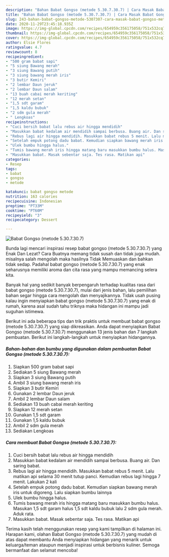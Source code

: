 ```yaml
---
description: "Bahan Babat Gongso (metode 5.30.7.30.7) | Cara Masak Babat Gongso (metode 5.30.7.30.7) Yang Sempurna"
title: "Bahan Babat Gongso (metode 5.30.7.30.7) | Cara Masak Babat Gongso (metode 5.30.7.30.7) Yang Sempurna"
slug: 243-bahan-babat-gongso-metode-5307307-cara-masak-babat-gongso-metode-5307307-yang-sempurna
date: 2020-11-29T23:45:18.935Z
image: https://img-global.cpcdn.com/recipes/654959c356175058/751x532cq70/babat-gongso-metode-5307307-foto-resep-utama.jpg
thumbnail: https://img-global.cpcdn.com/recipes/654959c356175058/751x532cq70/babat-gongso-metode-5307307-foto-resep-utama.jpg
cover: https://img-global.cpcdn.com/recipes/654959c356175058/751x532cq70/babat-gongso-metode-5307307-foto-resep-utama.jpg
author: Elsie Flores
ratingvalue: 4.7
reviewcount: 8
recipeingredient:
- "500 gram babat sapi"
- "5 siung Bawang merah"
- "3 siung Bawang putih"
- "3 siung bawang merah iris"
- "3 butir Kemiri"
- "2 lembar Daun jeruk"
- "2 lembar Daun salam"
- "13 buah cabai merah keriting"
- "12 merah setan"
- "1,5 sdt garam"
- "1,5 kaldu bubuk"
- "2 sdm gula merah"
- " Lengkoas"
recipeinstructions:
- "Cuci bersih babat lalu rebus air hingga mendidih"
- "Masukkan babat kedalam air mendidih sampai berbusa. Buang air. Dan saring babat."
- "Rebus lagi air hingga mendidih. Masukkan babat rebus 5 menit. Lalu matikan api selama 30 menit tutup panci. Kemudian rebus lagi hingga 7 menit. Lakukan 2 kali"
- "Setelah empuk potong dadu babat. Kemudian siapkan bawang merah iris untuk digoreng. Lalu siapkan bumbu lainnya"
- "Ulek bumbu hingga halus."
- "Tumis bawang merah iris hingga matang baru masukkan bumbu halus. Masukan 1,5 sdt garam halus 1,5 sdt kaldu bubuk lalu 2 sdm gula merah. Aduk rata."
- "Masukkan babat. Masak sebentar saja. Tes rasa. Matikan api"
categories:
- Resep
tags:
- babat
- gongso
- metode

katakunci: babat gongso metode 
nutrition: 163 calories
recipecuisine: Indonesian
preptime: "PT33M"
cooktime: "PT60M"
recipeyield: "3"
recipecategory: Dessert

---
```



![Babat Gongso (metode 5.30.7.30.7)](https://img-global.cpcdn.com/recipes/654959c356175058/751x532cq70/babat-gongso-metode-5307307-foto-resep-utama.jpg)

Bunda lagi mencari inspirasi resep babat gongso (metode 5.30.7.30.7) yang Enak Dan Lezat? Cara Buatnya memang tidak susah dan tidak juga mudah. misalnya salah mengolah maka hasilnya Tidak Memuaskan dan bahkan tidak sedap. Padahal babat gongso (metode 5.30.7.30.7) yang enak seharusnya memiliki aroma dan cita rasa yang mampu memancing selera kita.



Banyak hal yang sedikit banyak berpengaruh terhadap kualitas rasa dari babat gongso (metode 5.30.7.30.7), mulai dari jenis bahan, lalu pemilihan bahan segar hingga cara mengolah dan menyajikannya. Tidak usah pusing kalau ingin menyiapkan babat gongso (metode 5.30.7.30.7) yang enak di rumah, karena asal sudah tahu triknya maka hidangan ini mampu jadi suguhan istimewa.


Berikut ini ada beberapa tips dan trik praktis untuk membuat babat gongso (metode 5.30.7.30.7) yang siap dikreasikan. Anda dapat menyiapkan Babat Gongso (metode 5.30.7.30.7) menggunakan 13 jenis bahan dan 7 langkah pembuatan. Berikut ini langkah-langkah untuk menyiapkan hidangannya.

<!--inarticleads1-->

##### Bahan-bahan dan bumbu yang digunakan dalam pembuatan Babat Gongso (metode 5.30.7.30.7):

1. Siapkan 500 gram babat sapi
1. Sediakan 5 siung Bawang merah
1. Siapkan 3 siung Bawang putih
1. Ambil 3 siung bawang merah iris
1. Siapkan 3 butir Kemiri
1. Gunakan 2 lembar Daun jeruk
1. Ambil 2 lembar Daun salam
1. Sediakan 13 buah cabai merah keriting
1. Siapkan 12 merah setan
1. Gunakan 1,5 sdt garam
1. Gunakan 1,5 kaldu bubuk
1. Ambil 2 sdm gula merah
1. Sediakan  Lengkoas




<!--inarticleads2-->

##### Cara membuat Babat Gongso (metode 5.30.7.30.7):

1. Cuci bersih babat lalu rebus air hingga mendidih
1. Masukkan babat kedalam air mendidih sampai berbusa. Buang air. Dan saring babat.
1. Rebus lagi air hingga mendidih. Masukkan babat rebus 5 menit. Lalu matikan api selama 30 menit tutup panci. Kemudian rebus lagi hingga 7 menit. Lakukan 2 kali
1. Setelah empuk potong dadu babat. Kemudian siapkan bawang merah iris untuk digoreng. Lalu siapkan bumbu lainnya
1. Ulek bumbu hingga halus.
1. Tumis bawang merah iris hingga matang baru masukkan bumbu halus. Masukan 1,5 sdt garam halus 1,5 sdt kaldu bubuk lalu 2 sdm gula merah. Aduk rata.
1. Masukkan babat. Masak sebentar saja. Tes rasa. Matikan api




Terima kasih telah menggunakan resep yang kami tampilkan di halaman ini. Harapan kami, olahan Babat Gongso (metode 5.30.7.30.7) yang mudah di atas dapat membantu Anda menyiapkan hidangan yang menarik untuk keluarga/teman ataupun menjadi inspirasi untuk berbisnis kuliner. Semoga bermanfaat dan selamat mencoba!
